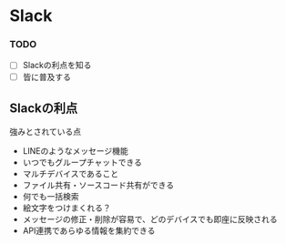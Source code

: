 # Slack

### TODO

* [ ] Slackの利点を知る
* [ ] 皆に普及する

## Slackの利点

強みとされている点

* LINEのようなメッセージ機能
* いつでもグループチャットできる
* マルチデバイスであること
* ファイル共有・ソースコード共有ができる
* 何でも一括検索
* 絵文字をつけまくれる？
* メッセージの修正・削除が容易で、どのデバイスでも即座に反映される
* API連携であらゆる情報を集約できる





